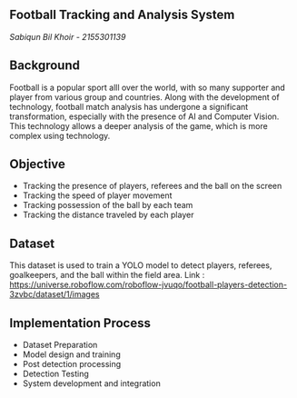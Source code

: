 ## Football Tracking and Analysis System

*Sabiqun Bil Khoir - 2155301139*

## Background
Football is a popular sport alll over the world, with so many supporter and player from various group and countries. Along with the development of technology, football match analysis has undergone a significant transformation, especially with the presence of AI and Computer Vision. This technology allows a deeper analysis of the game, which is more complex using technology. 

## Objective
- Tracking the presence of players, referees and the ball on the screen
- Tracking the speed of player movement
- Tracking possession of the ball by each team
- Tracking the distance traveled by each player

## Dataset
This dataset is used to train a YOLO model to detect players, referees, goalkeepers, and the ball within the field area.
Link : https://universe.roboflow.com/roboflow-jvuqo/football-players-detection-3zvbc/dataset/1/images

## Implementation Process
- Dataset Preparation
- Model design and training
- Post detection processing
- Detection Testing
- System development and integration
